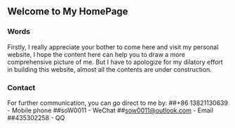 ## Welcome to My HomePage

### Words
Firstly, I really appreciate your bother to come here and visit my personal website, I hope the content here can help you to draw a more comprehensive picture of me.
But I have to apologize for my dilatory effort in building this website, almost all the contents are under construction.

### Contact
For further communication, you can go direct to me by:
##+86 13821130639 - Mobile phone
##soW0011 - WeChat
##sow0011@outlook.com - Email
##435302258 - QQ

